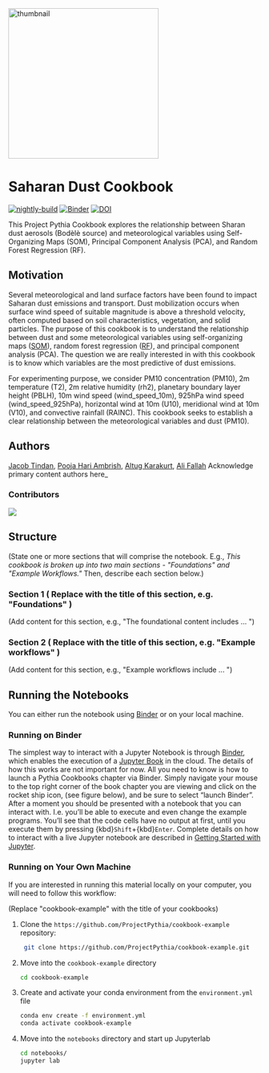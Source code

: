 <img src="thumbnail.png" alt="thumbnail" width="300"/>

# Saharan Dust Cookbook

[![nightly-build](https://github.com/ProjectPythia/dust-cookbook/actions/workflows/nightly-build.yaml/badge.svg)](https://github.com/ProjectPythia/dust-cookbook/actions/workflows/nightly-build.yaml)
[![Binder](https://binder.projectpythia.org/badge_logo.svg)](https://binder.projectpythia.org/v2/gh/ProjectPythia/dust-cookbook/main?labpath=notebooks)
[![DOI](https://zenodo.org/badge/813731923.svg)](https://zenodo.org/badge/latestdoi/813731923)

This Project Pythia Cookbook explores the relationship between Sharan dust aerosols (Bodèlè source) and meteorological variables using Self-Organizing Maps (SOM), Principal Component Analysis (PCA), and Random Forest Regression (RF).  

## Motivation

Several meteorological and land surface factors have been found to impact Saharan dust emissions and transport. Dust mobilization occurs when surface wind speed of suitable magnitude is above a threshold velocity, often computed based on soil characteristics, vegetation, and solid particles. The purpose of this cookbook is to understand the relationship between dust and some meteorological variables using self-organizing maps ([SOM](ttps://medium.com/machine-learning-researcher/self-organizing-map-som-c296561e2117)), random forest regression ([RF](https://scikit-learn.org/stable/modules/generated/sklearn.ensemble.RandomForestRegressor.html)), and principal component analysis (PCA). The question we are really interested in with this cookbook is to know which variables are the most predictive of dust emissions. 

For experimenting purpose, we consider PM10 concentration (PM10), 2m temperature (T2), 2m relative humidity (rh2), planetary boundary layer height (PBLH), 10m wind speed (wind_speed_10m), 925hPa wind speed (wind_speed_925hPa), horizontal wind at 10m (U10), meridional wind at 10m (V10), and convective rainfall (RAINC). This cookbook seeks to establish a clear relationship between the meteorological variables and dust (PM10).

## Authors

[Jacob Tindan](@Jtindan), [Pooja Hari Ambrish](@Pha03), [Altug Karakurt](@altugkarakurt), [Ali Fallah](@alifallahm) Acknowledge primary content authors here_

### Contributors

<a href="https://github.com/ProjectPythia/dust-cookbook/graphs/contributors">
  <img src="https://contrib.rocks/image?repo=ProjectPythia/dust-cookbook" />
</a>

## Structure

(State one or more sections that will comprise the notebook. E.g., _This cookbook is broken up into two main sections - "Foundations" and "Example Workflows."_ Then, describe each section below.)

### Section 1 ( Replace with the title of this section, e.g. "Foundations" )

(Add content for this section, e.g., "The foundational content includes ... ")

### Section 2 ( Replace with the title of this section, e.g. "Example workflows" )

(Add content for this section, e.g., "Example workflows include ... ")

## Running the Notebooks

You can either run the notebook using [Binder](https://binder.projectpythia.org/) or on your local machine.

### Running on Binder

The simplest way to interact with a Jupyter Notebook is through
[Binder](https://binder.projectpythia.org/), which enables the execution of a
[Jupyter Book](https://jupyterbook.org) in the cloud. The details of how this works are not
important for now. All you need to know is how to launch a Pythia
Cookbooks chapter via Binder. Simply navigate your mouse to
the top right corner of the book chapter you are viewing and click
on the rocket ship icon, (see figure below), and be sure to select
“launch Binder”. After a moment you should be presented with a
notebook that you can interact with. I.e. you’ll be able to execute
and even change the example programs. You’ll see that the code cells
have no output at first, until you execute them by pressing
{kbd}`Shift`\+{kbd}`Enter`. Complete details on how to interact with
a live Jupyter notebook are described in [Getting Started with
Jupyter](https://foundations.projectpythia.org/foundations/getting-started-jupyter.html).

### Running on Your Own Machine

If you are interested in running this material locally on your computer, you will need to follow this workflow:

(Replace "cookbook-example" with the title of your cookbooks)

1. Clone the `https://github.com/ProjectPythia/cookbook-example` repository:

   ```bash
    git clone https://github.com/ProjectPythia/cookbook-example.git
   ```

1. Move into the `cookbook-example` directory
   ```bash
   cd cookbook-example
   ```
1. Create and activate your conda environment from the `environment.yml` file
   ```bash
   conda env create -f environment.yml
   conda activate cookbook-example
   ```
1. Move into the `notebooks` directory and start up Jupyterlab
   ```bash
   cd notebooks/
   jupyter lab
   ```
